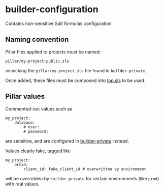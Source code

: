 # builder-configuration
Contains non-sensitive Salt formulas configuration


## Naming convention

Pillar files applied to projects must be named:

```
pillar/my-project-public.sls
```

mimicking the `pillar/my-project.sls` file found in `builder-private`.

Once added, these files must be composed into [top.sls](https://github.com/elifesciences/builder-private/blob/master/pillar/top.sls) to be used.

## Pillar values

Commented-out values such as

```
my_project:
    database:
        # user: 
        # password: 
```

are sensitive, and are configured in [builder-private](https://github.com/elifesciences/builder-private/tree/master/pillar) instead.

Values clearly fake, tagged like

```
my_project:
    orcid:
        client_id: fake_client_id # overwritten by environment
```

will be overridden by `builder-private` for certain environments (like `prod`) with real values.
